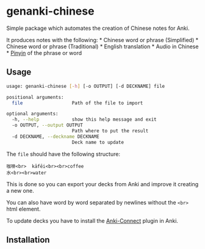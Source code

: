 # genanki-chinese

Simple package which automates the creation of Chinese notes for Anki.

It produces notes with the following:
	* Chinese word or phrase (Simplified)
	* Chinese word or phrase (Traditional)
	* English translation
	* Audio in Chinese
	* [Pinyin](https://en.wikipedia.org/wiki/Pinyin) of the phrase or word


## Usage

```bash
usage: genanki-chinese [-h] [-o OUTPUT] [-d DECKNAME] file

positional arguments:
  file                  Path of the file to import

optional arguments:
  -h, --help            show this help message and exit
  -o OUTPUT, --output OUTPUT
                        Path where to put the result
  -d DECKNAME, --deckname DECKNAME
                        Deck name to update
```

The `file` should have the following structure:

``` 
咖啡<br>	kāfēi<br><br>coffee	
水<br><br>water	
```

This is done so you can export your decks from Anki and improve it creating a new one.

You can also have word by word separated by newlines without the `<br>` html element.

To update decks you have to install the [Anki-Connect](https://github.com/FooSoft/anki-connect) plugin in Anki.

## Installation
